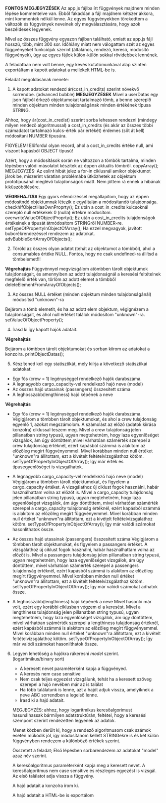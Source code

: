 **FONTOS MEGJEGYZÉSEK**
Az app.js fájlba írt függvények majdnem minden lépése kommentelve van. Ebből fakadóan a fájl majdnem kétszer akkora, mint kommentek nélkül lenne. Az egyes függvényekben törekedtem a változók és függvények neveinek oly megválasztására, hogy azok beszéldesek legyenek.

Mivel az összes függvény egyazon fájlban található, emiatt az app.js fájl hosszú, több, mint 300 sor. Időhiány miatt nem válogattam szét az egyes függvényeket funkciójuk szerint (általános, rendező, keresó, modosító függvények), úgy az egyes fájlok külön-külön sokkal rövidebbek lennének.

A feladatban nem volt benne, egy kevés kutatómunkával alap szinten exportáltam a kapott adatokat a mellékelt HTML-be is.

Feladat megoldásának menete:

1. A kapott adatokat rendezd ár(cost_in_credits) szerint növekvő sorrendbe. (advanced bubble)
**MEGJEGYZÉSEK**
Mivel a userDatas egy json fájlból érkező objektumokat tartalmazó tömb, a benne szereplő minden objektum minden tulajdonságának  minden értékének típusa STRING.

Ahhoz, hogy ár(cost_in_credist) szerint sorba lehessen rendezni (mindegy milyen rendező algoritmussal) a cost_in_credits (és akár az összes többi számadatot tartalmazó kulcs-érték pár értékét) érdemes (sőt át kell) módosítani NUMBER típusúra.

FIGYELEM! Előfordul olyan record, ahol a cost_in_credits értéke null, ami viszont kapásból OBJECT típusú!

Azért, hogy a módosítások során ne változzon a tömbök tartalma, minden lépésben valódi másolatot készítek az éppen aktuális tömbről.
    copyArray();
    MEGJEGYZÉS: Az eslint hibát jelez a for-in ciklusnál amikor objektumot járok be, miszerint váratlan problémába ütközhetek az objektum prototípusánál meglévő tulajdonságok miatt. Nem jöttem rá ennek a hibának kiküszöbölésére.

**VÉGREHAJTÁS**
Egy gyors ellenőrzéssel megállapítom, hogy az éppen módosítndó objektumnak létezik e egyáltalán a módosítandó tulajdonsága.
    checkhIfObjectHasOwnProprty();
Ez után a cost_in_credits kulcsoknál szereplő null értékekek 0 (nulla) értékre módosítom.
    overwriteValueOfObjectProprty();
Ez után a cost_in_credits tulajdonságok értékeinek a típusát átmódosítom STRINGről NUMBER-re.
    setTypeOfPropertyInObjectOfArray();
Ha ezzel megvagyok, javított buborékrendezéssel rendezem az adatokat.
    advBubbleSortArrayOfObjects();

2. Töröld az összes olyan adatot (tehát az objektumot a tömbből), ahol a consumables értéke NULL. Fontos, hogy ne csak undefined-ra állítsd a tömbelemet!!!

**Végrehajtás**
Függvénnyel megvizsgálom atömbben tárolt objektumok tulajdonságait, és amennyiben az adott tulajdonságnál a keresési feltételnek megfelelő érték van, törlöm az adott elemet a tömbből
    deleteElementFromArrayOfObjects();

3. Az összes NULL értéket (minden objektum minden tulajdonságánál) módosítsd "unknown"-ra

Bejárom a tömb elemetit, és ha az adott elem objektum, végignézem a tulajdonságait, és ahol null értéket találok módosítom "unknown"-ra.
    setValueOfObjectProperty();

4. Írasd ki így kapott hajók adatait.

**Végrehajtás**

Bejárom a tömbben tárolt objektumokat és sorban kiírom az adatokat a konzolra.
    printObjectDatas();

5. Készítened kell egy statisztikát, mely kiírja a következő statisztikai adatokat: 

* Egy fős (crew = 1) legénységgel rendelkező hajók darabszáma.
* A legnagyobb cargo_capacity-vel rendelkező hajó neve (model)
* Az összes hajó utasainak (passengers) összesített száma
* A leghosszabb(lengthiness) hajó képének a neve

**Végrehajtás**

   * Egy fős (crew = 1) legénységgel rendelkező hajók darabszáma.
    Végigjárom a tömbben tárolt objektumokat, és ahol a crew tulajdonság egyenlő 1, azokat megszámolom.
    A számolást az előző (adatok kiírása konzolra) ciklussal teszem meg.
    Mivel a crew tulajdonság jelen pillanatban string typusú, ugyan megtehetném, hogy laza egyenlőséget vizsgálok, ám úgy döntöttem,mivel várhatóan számérték szerepel a crew tulajdonság értéknél, ezért kapásból számmá is alakítom az előzőleg megírt függvényemmel. Mivel korábban minden null értéket "unknown"ra állítottam, ezt a kivételt feltételvizsgálathoz kötöm.
        setTypeOfPropertyInObjectOfArray();
    Így már érték és típusegyenlőséget is vizsgálhatok.

* A legnagyobb cargo_capacity-vel rendelkező hajó neve (model)
    Végigjárom a tömbben tárolt objektumokat, és figyelem a cargo_capacity értéket.
    A vizsgálathoz új ciklust fogok használni, habár használhattam volna az előzőt is.
    Mivel a cargo_capacity tulajdonság jelen pillanatban string typusú, ugyan megtehetném, hogy laza egyenlőséget vizsgálok, ám úgy döntöttem, mivel várhatóan számérték szerepel a cargo_capacity tulajdonság értéknél, ezért kapásból számmá is alakítom az előzőleg megírt függvényemmel. Mivel korábban minden null értéket "unknown"ra állítottam, ezt a kivételt feltételvizsgálathoz kötöm.
        setTypeOfPropertyInObjectOfArray();
    Így már valódi számokat hasonlíthatok össze.

* Az összes hajó utasainak (passengers) összesített száma
    Végigjárom a tömbben tárolt objektumokat, és figyelem a passangers értéket.
    A vizsgálathoz új ciklust fogok használni, habár használhattam volna az előzőt is.
    Mivel a passangers tulajdonság jelen pillanatban string typusú, ugyan megtehetném, hogy laza egyenlőséget vizsgálok, ám úgy döntöttem, mivel várhatóan számérték szerepel a passengers tulajdonság értéknél, ezért kapásból számmá is alakítom az előzőleg megírt függvényemmel. Mivel korábban minden null értéket "unknown"ra állítottam, ezt a kivételt feltételvizsgálathoz kötöm.
        setTypeOfPropertyInObjectOfArray();
    Így már valódi számokat adhatok össze.

* A leghosszabb(lengthiness) hajó képének a neve
    Mivel hasonló már volt, ezért egy korábbi ciklusban végzem el a keresést.
    Mivel a lengthiness tulajdonság jelen pillanatban string typusú, ugyan megtehetném, hogy laza egyenlőséget vizsgálok, ám úgy döntöttem, mivel várhatóan számérték szerepel a lengthiness tulajdonság értéknél, ezért kapásból számmá is alakítom az előzőleg megírt függvényemmel. Mivel korábban minden null értéket "unknown"ra állítottam, ezt a kivételt feltételvizsgálathoz kötöm.
        setTypeOfPropertyInObjectOfArray();
    Így már valódi számokat hasonlíthatok össze.

6. Legyen lehetőség a hajókra rákeresni _model_ szerint. (logaritmikus/binary sort)

    * A keresett nevet paraméterként kapja a függvényed.
    * A keresés nem case sensitive
    * Nem csak teljes egyezést vizsgálunk, tehát ha a keresett szöveg szerepel a hajó nevében már az is találat
    * Ha több találatunk is lenne, azt a hajót adjuk vissza, amelyiknek a neve ABC sorrendben a legelső lenne.
    * Írasd ki a hajó adatait.

    MEGJEGYZÉS: ahhoz, hogy logaritmikus keresőalgorimust hasunálhassak bármilyen adatstruktúrán, feltétel, hogy a keresési szempont szerint rendezetten legyenek az adatok.

    Menet közben derült ki, hogy a rendező algoritmusom csak számok esetén működik jól, így módosítanom kellett STRINGekre is és két külön függvényben rendezem a különböző értékek szerint.

    Összetett a feladat;
    Első lépésben sorbarendezem az adatokat "model" azaz név szerint.
    
    A keresőalgoritmus paraméterként kapja meg a keresett nevet.
        A keresőalgoritmus nem case sensitive és részleges egyezést is vizsgál.
        Az első találatot adja vissza a függvény.
    
    A hajó adatait a konzolra írom ki.

    A hajó adatait a HTML-be is exportálom